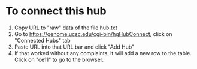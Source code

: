 # To connect this hub

1) Copy URL to "raw" data of the file hub.txt
2) Go to https://genome.ucsc.edu/cgi-bin/hgHubConnect, click on "Connected Hubs" tab
3) Paste URL into that URL bar and click "Add Hub"
4) If that worked without any complaints, it will add a new row to the table. Click on "ce11" to go to the browser.
